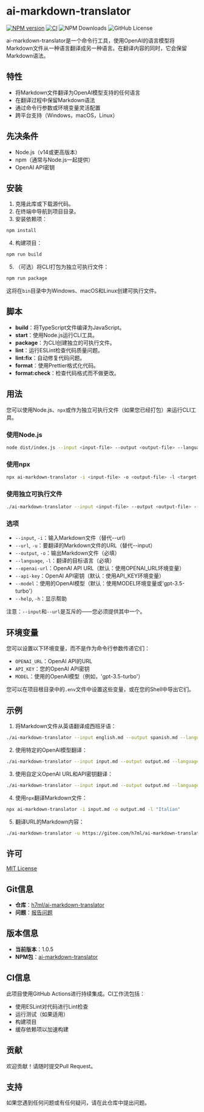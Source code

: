 # ai-markdown-translator

[![NPM version](https://img.shields.io/npm/v/ai-markdown-translator.svg?style=flat)](https://www.npmjs.org/package/ai-markdown-translator)
[![CI](https://github.com/h7ml/ai-markdown-translator/actions/workflows/ci.yml/badge.svg)](https://github.com/h7ml/ai-markdown-translator/actions/workflows/ci.yml)
![NPM Downloads](https://img.shields.io/npm/dw/ai-markdown-translator)
![GitHub License](https://img.shields.io/github/license/h7ml/ai-markdown-translator)

ai-markdown-translator是一个命令行工具，使用OpenAI的语言模型将Markdown文件从一种语言翻译成另一种语言。在翻译内容的同时，它会保留Markdown语法。

## 特性

- 将Markdown文件翻译为OpenAI模型支持的任何语言
- 在翻译过程中保留Markdown语法
- 通过命令行参数或环境变量灵活配置
- 跨平台支持（Windows，macOS，Linux）

## 先决条件

- Node.js（v14或更高版本）
- npm（通常与Node.js一起提供）
- OpenAI API密钥

## 安装

1. 克隆此库或下载源代码。
2. 在终端中导航到项目目录。
3. 安装依赖项：

```bash
npm install
```

4. 构建项目：

```bash
npm run build
```

5. （可选）将CLI打包为独立可执行文件：

```bash
npm run package
```

这将在`bin`目录中为Windows、macOS和Linux创建可执行文件。

## 脚本

- **build**：将TypeScript文件编译为JavaScript。
- **start**：使用Node.js运行CLI工具。
- **package**：为CLI创建独立的可执行文件。
- **lint**：运行ESLint检查代码质量问题。
- **lint:fix**：自动修复代码问题。
- **format**：使用Prettier格式化代码。
- **format:check**：检查代码格式而不做更改。

## 用法

您可以使用Node.js、`npx`或作为独立可执行文件（如果您已经打包）来运行CLI工具。

### 使用Node.js

```bash
node dist/index.js --input <input-file> --output <output-file> --language <target-language> [options]
```

### 使用npx

```bash
npx ai-markdown-translator -i <input-file> -o <output-file> -l <target-language> [options]
```

### 使用独立可执行文件

```bash
./ai-markdown-translator --input <input-file> --output <output-file> --language <target-language> [options]
```

### 选项

- `--input`, `-i`：输入Markdown文件（替代--url）
- `--url`, `-u`：要翻译的Markdown文件的URL（替代--input）
- `--output`, `-o`：输出Markdown文件（必填）
- `--language`, `-l`：翻译的目标语言（必填）
- `--openai-url`：OpenAI API URL（默认：使用OPENAI_URL环境变量）
- `--api-key`：OpenAI API密钥（默认：使用API_KEY环境变量）
- `--model`：使用的OpenAI模型（默认：使用MODEL环境变量或'gpt-3.5-turbo'）
- `--help`, `-h`：显示帮助

注意：`--input`和`--url`是互斥的——您必须提供其中一个。

## 环境变量

您可以设置以下环境变量，而不是作为命令行参数传递它们：

- `OPENAI_URL`：OpenAI API的URL
- `API_KEY`：您的OpenAI API密钥
- `MODEL`：使用的OpenAI模型（例如，'gpt-3.5-turbo'）

您可以在项目根目录中的`.env`文件中设置这些变量，或在您的Shell中导出它们。

## 示例

1. 将Markdown文件从英语翻译成西班牙语：

```bash
./ai-markdown-translator --input english.md --output spanish.md --language "Spanish"
```

2. 使用特定的OpenAI模型翻译：

```bash
./ai-markdown-translator --input input.md --output output.md --language "French" --model "gpt-4"
```

3. 使用自定义OpenAI URL和API密钥翻译：

```bash
./ai-markdown-translator --input input.md --output output.md --language "German" --openai-url "https://api.302.ai/v1/chat/completions" --api-key "sk-302-api-key"
```

4. 使用`npx`翻译Markdown文件：

```bash
npx ai-markdown-translator -i input.md -o output.md -l "Italian"
```

5. 翻译URL的Markdown内容：

```bash
./ai-markdown-translator -u https://gitee.com/h7ml/ai-markdown-translator/raw/main/README.md -o output.md -l "Italian"
```

## 许可

[MIT License](LICENSE)

## Git信息

- **仓库**：[h7ml/ai-markdown-translator](https://github.com/h7ml/ai-markdown-translator)
- **问题**：[报告问题](https://github.com/h7ml/ai-markdown-translator/issues)

## 版本信息

- **当前版本**：1.0.5
- **NPM包**：[ai-markdown-translator](https://www.npmjs.com/package/ai-markdown-translator)

## CI信息

此项目使用GitHub Actions进行持续集成。CI工作流包括：

- 使用ESLint对代码进行Lint检查
- 运行测试（如果适用）
- 构建项目
- 缓存依赖项以加速构建

## 贡献

欢迎贡献！请随时提交Pull Request。

## 支持

如果您遇到任何问题或有任何疑问，请在此仓库中提出问题。